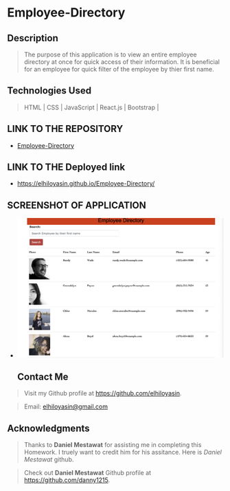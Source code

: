 # Employee-Directory


## Description
>The purpose of this application is to view an entire employee directory at once for quick access of their information. It is beneficial for an employee for quick filter of the employee by thier first name.


## Technologies Used

>HTML |
>CSS |
>JavaScript |
>React.js |
>Bootstrap |


## LINK TO THE REPOSITORY

- [Employee-Directory](https://github.com/danny1215/Danny-Employee-Directory)

## LINK TO THE Deployed link

- https://elhiloyasin.github.io/Employee-Directory/


## SCREENSHOT OF APPLICATION

- ![Application-Screenshot](images/employee-directory.png)


  ## Contact Me
>Visit my Github profile at https://github.com/elhiloyasin.

>Email: elhiloyasin@gmail.com



  ## Acknowledgments

  > Thanks to __Daniel Mestawat__ for assisting me in completing this Homework. I truely want to credit him for his assitance. Here is _Daniel Mestawat_ github. 

  > Check out __Daniel Mestawat__ Github profile at https://github.com/danny1215.




